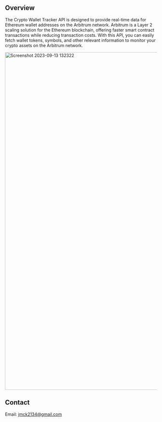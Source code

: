 

## Overview
The Crypto Wallet Tracker API is designed to provide real-time data for Ethereum wallet addresses on the Arbitrum network. Arbitrum is a Layer 2 scaling solution for the Ethereum blockchain, offering faster smart contract transactions while reducing transaction costs. With this API, you can easily fetch wallet tokens, symbols, and other relevant information to monitor your crypto assets on the Arbitrum network.

<img width="1115" alt="Screenshot 2023-09-13 132322" src="https://github.com/Jamesm2134/Crypto-Wallet-Tracker-API/assets/132638062/13631eb4-9e10-4b21-a16c-8fa1b639f700">

## Contact
Email: jmck2134@gmail.com
